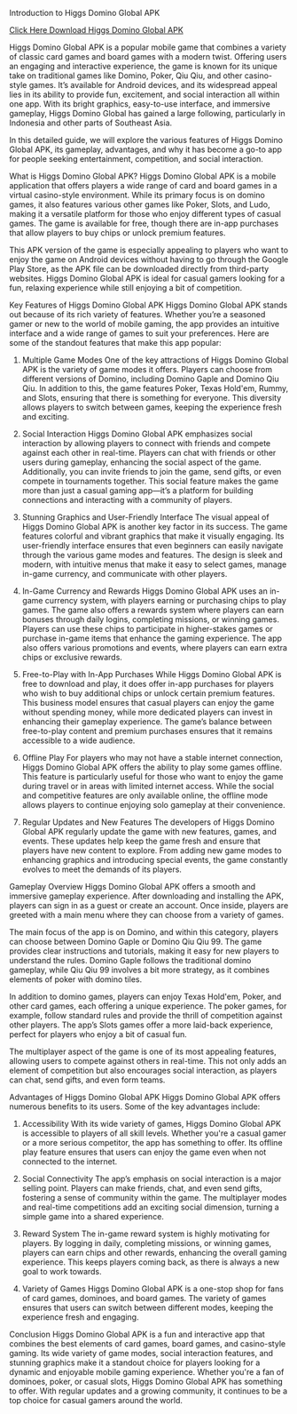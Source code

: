 Introduction to Higgs Domino Global APK

[Click Here Download Higgs Domino Global APK](https://spoo.me/DzYDdO)

Higgs Domino Global APK is a popular mobile game that combines a variety of classic card games and board games with a modern twist. Offering users an engaging and interactive experience, the game is known for its unique take on traditional games like Domino, Poker, Qiu Qiu, and other casino-style games. It’s available for Android devices, and its widespread appeal lies in its ability to provide fun, excitement, and social interaction all within one app. With its bright graphics, easy-to-use interface, and immersive gameplay, Higgs Domino Global has gained a large following, particularly in Indonesia and other parts of Southeast Asia.

In this detailed guide, we will explore the various features of Higgs Domino Global APK, its gameplay, advantages, and why it has become a go-to app for people seeking entertainment, competition, and social interaction.

What is Higgs Domino Global APK?
Higgs Domino Global APK is a mobile application that offers players a wide range of card and board games in a virtual casino-style environment. While its primary focus is on domino games, it also features various other games like Poker, Slots, and Ludo, making it a versatile platform for those who enjoy different types of casual games. The game is available for free, though there are in-app purchases that allow players to buy chips or unlock premium features.

This APK version of the game is especially appealing to players who want to enjoy the game on Android devices without having to go through the Google Play Store, as the APK file can be downloaded directly from third-party websites. Higgs Domino Global APK is ideal for casual gamers looking for a fun, relaxing experience while still enjoying a bit of competition.

Key Features of Higgs Domino Global APK
Higgs Domino Global APK stands out because of its rich variety of features. Whether you’re a seasoned gamer or new to the world of mobile gaming, the app provides an intuitive interface and a wide range of games to suit your preferences. Here are some of the standout features that make this app popular:

1. Multiple Game Modes
One of the key attractions of Higgs Domino Global APK is the variety of game modes it offers. Players can choose from different versions of Domino, including Domino Gaple and Domino Qiu Qiu. In addition to this, the game features Poker, Texas Hold'em, Rummy, and Slots, ensuring that there is something for everyone. This diversity allows players to switch between games, keeping the experience fresh and exciting.

2. Social Interaction
Higgs Domino Global APK emphasizes social interaction by allowing players to connect with friends and compete against each other in real-time. Players can chat with friends or other users during gameplay, enhancing the social aspect of the game. Additionally, you can invite friends to join the game, send gifts, or even compete in tournaments together. This social feature makes the game more than just a casual gaming app—it’s a platform for building connections and interacting with a community of players.

3. Stunning Graphics and User-Friendly Interface
The visual appeal of Higgs Domino Global APK is another key factor in its success. The game features colorful and vibrant graphics that make it visually engaging. Its user-friendly interface ensures that even beginners can easily navigate through the various game modes and features. The design is sleek and modern, with intuitive menus that make it easy to select games, manage in-game currency, and communicate with other players.

4. In-Game Currency and Rewards
Higgs Domino Global APK uses an in-game currency system, with players earning or purchasing chips to play games. The game also offers a rewards system where players can earn bonuses through daily logins, completing missions, or winning games. Players can use these chips to participate in higher-stakes games or purchase in-game items that enhance the gaming experience. The app also offers various promotions and events, where players can earn extra chips or exclusive rewards.

5. Free-to-Play with In-App Purchases
While Higgs Domino Global APK is free to download and play, it does offer in-app purchases for players who wish to buy additional chips or unlock certain premium features. This business model ensures that casual players can enjoy the game without spending money, while more dedicated players can invest in enhancing their gameplay experience. The game’s balance between free-to-play content and premium purchases ensures that it remains accessible to a wide audience.

6. Offline Play
For players who may not have a stable internet connection, Higgs Domino Global APK offers the ability to play some games offline. This feature is particularly useful for those who want to enjoy the game during travel or in areas with limited internet access. While the social and competitive features are only available online, the offline mode allows players to continue enjoying solo gameplay at their convenience.

7. Regular Updates and New Features
The developers of Higgs Domino Global APK regularly update the game with new features, games, and events. These updates help keep the game fresh and ensure that players have new content to explore. From adding new game modes to enhancing graphics and introducing special events, the game constantly evolves to meet the demands of its players.

Gameplay Overview
Higgs Domino Global APK offers a smooth and immersive gameplay experience. After downloading and installing the APK, players can sign in as a guest or create an account. Once inside, players are greeted with a main menu where they can choose from a variety of games.

The main focus of the app is on Domino, and within this category, players can choose between Domino Gaple or Domino Qiu Qiu 99. The game provides clear instructions and tutorials, making it easy for new players to understand the rules. Domino Gaple follows the traditional domino gameplay, while Qiu Qiu 99 involves a bit more strategy, as it combines elements of poker with domino tiles.

In addition to domino games, players can enjoy Texas Hold'em, Poker, and other card games, each offering a unique experience. The poker games, for example, follow standard rules and provide the thrill of competition against other players. The app’s Slots games offer a more laid-back experience, perfect for players who enjoy a bit of casual fun.

The multiplayer aspect of the game is one of its most appealing features, allowing users to compete against others in real-time. This not only adds an element of competition but also encourages social interaction, as players can chat, send gifts, and even form teams.

Advantages of Higgs Domino Global APK
Higgs Domino Global APK offers numerous benefits to its users. Some of the key advantages include:

1. Accessibility
With its wide variety of games, Higgs Domino Global APK is accessible to players of all skill levels. Whether you're a casual gamer or a more serious competitor, the app has something to offer. Its offline play feature ensures that users can enjoy the game even when not connected to the internet.

2. Social Connectivity
The app’s emphasis on social interaction is a major selling point. Players can make friends, chat, and even send gifts, fostering a sense of community within the game. The multiplayer modes and real-time competitions add an exciting social dimension, turning a simple game into a shared experience.

3. Reward System
The in-game reward system is highly motivating for players. By logging in daily, completing missions, or winning games, players can earn chips and other rewards, enhancing the overall gaming experience. This keeps players coming back, as there is always a new goal to work towards.

4. Variety of Games
Higgs Domino Global APK is a one-stop shop for fans of card games, dominoes, and board games. The variety of games ensures that users can switch between different modes, keeping the experience fresh and engaging.

Conclusion
Higgs Domino Global APK is a fun and interactive app that combines the best elements of card games, board games, and casino-style gaming. Its wide variety of game modes, social interaction features, and stunning graphics make it a standout choice for players looking for a dynamic and enjoyable mobile gaming experience. Whether you're a fan of dominoes, poker, or casual slots, Higgs Domino Global APK has something to offer. With regular updates and a growing community, it continues to be a top choice for casual gamers around the world.
